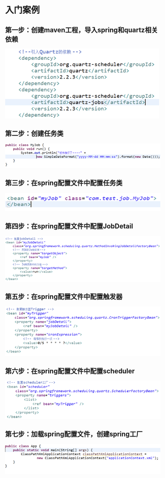 # 入门案例

## 第一步：创建maven工程，导入spring和quartz相关依赖

![](../../.gitbook/assets/image%20%28111%29.png)

## 第二步：创建任务类

![](../../.gitbook/assets/image%20%2889%29.png)

## 第三步：在spring配置文件中配置任务类

![](../../.gitbook/assets/image%20%2884%29.png)

## 第四步：在spring配置文件中配置JobDetail

![](../../.gitbook/assets/image%20%2826%29.png)

## 第五步：在spring配置文件中配置触发器

![](../../.gitbook/assets/image%20%2854%29.png)

## 第六步：在spring配置文件中配置scheduler

![](../../.gitbook/assets/image%20%2873%29.png)

## 第七步：加载spring配置文件，创建spring工厂

![](../../.gitbook/assets/image%20%2839%29.png)

